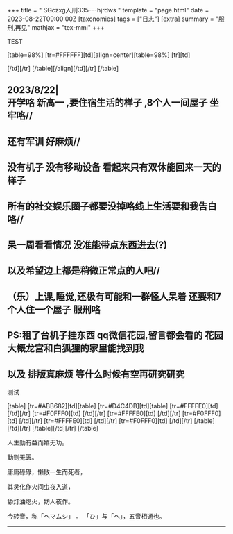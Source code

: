 +++
title = " SGczxg入刑335---hjrdws "
template = "page.html"
date = 2023-08-22T09:00:00Z
[taxonomies]
tags = ["日志"]
[extra]
summary = "服刑,再见"
mathjax = "tex-mml"
+++

<!-- more -->

TEST



[table=98%]
[tr=#FFFFFF][td][align=center][table=98%]
[tr][td] 

[/td][/tr]
[/table][/align][/td][/tr]
[/table]


2023/8/22|    
 开学咯      新高一 ,要住宿生活的样子 ,8个人一间屋子  坐牢咯//
 -

 还有军训  好麻烦// 
 -

没有机子   没有移动设备   看起来只有双休能回来一天的样子
--

所有的社交娱乐圈子都要没掉咯线上生活要和我告白咯//
-

呆一周看看情况 没准能带点东西进去(?)
-

以及希望边上都是稍微正常点的人吧//
-

（乐）上课,睡觉,还极有可能和一群怪人呆着      还要和7个人住一个屋子         服刑咯
-----

PS:租了台机子挂东西 qq微信花园,留言都会看的  花园大概龙宫和白狐狸的家里能找到我
---------

以及   排版真麻烦     等什么时候有空再研究研究
--

测试

[table]
[tr=#ABB682][td][table]
[tr=#D4C4DB][td][table]
[tr=#FFFFE0][td]
[/td][/tr]
[tr=#F0FFF0][td]
[/td][/tr]
[tr=#FFFFE0][td]
[/td][/tr]
[tr=#F0FFF0][td]
[/td][/tr]
[tr=#FFFFE0][td]
[/td][/tr]
[tr=#F0FFF0][td]
[/td][/tr]
[/table][/td][/tr]
[/table][/td][/tr]
[/table]


人生勤有益而嬉无功。

勤则无匮。

庸庸碌碌，懒散一生而死者，

其灵化作火间虫夜入道，

舔灯油熄火，妨人夜作。

今转音，称「ヘマムシ」
。
「ひ」与「へ」，五音相通也。

------------------------------------------------
